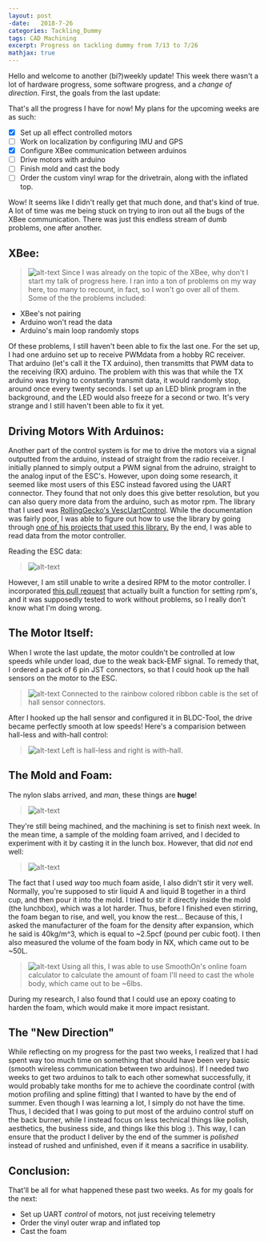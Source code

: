 ```yaml
---
layout: post
-date:   2018-7-26
categories: Tackling_Dummy
tags: CAD Machining
excerpt: Progress on tackling dummy from 7/13 to 7/26
mathjax: true
---
```


Hello and welcome to another (bi?)weekly update! This week there wasn't a lot of hardware progress, some software progress, and a _change of direction_. First, the goals from the last update:

That's all the progress I have for now! My plans for the upcoming weeks are as such:
- [x] Set up all effect controlled motors
- [ ] Work on localization by configuring IMU and GPS
- [x] Configure XBee communication between arduinos
- [ ] Drive motors with arduino
- [ ] Finish mold and cast the body
- [ ] Order the custom vinyl wrap for the drivetrain, along with the inflated top.

Wow! It seems like I didn't really get that much done, and that's kind of true. A lot of time was me being stuck on trying to iron out all the bugs of the XBee communication. There was just this endless stream of dumb problems, one after another. 

## XBee:

>![alt-text](https://lh3.googleusercontent.com/Y-uDplOldSQcQDKdIJa_SuVr76OEyL25892dos60N4vnU1XaQUbu9_w2ZCVO_dOxvyRKZwWUtr0buluORhaqanQcO8sOHXP4svGyEtKaAQpvtvEF9lNU892KQ6xDKzmKRCsLL97Et1zh2jTwxGGYzmVdJOzUn9oysLEkGi2Mulu9yk2oB3YuQXc3u3b3h0Ytfdud_7vSnVjSSUdLZz1XsRL19ywzUUcLfZeApgRyenkxKD-jPgurkcWIriwqkwDouYgiFf2rsz7tAq8bGuR2zBJ0aUpPo-aa56ryWohF7q3bVZGj51k0seBUJ8FlP91ipOYXu6RzH1-RUK84iPvKlEwQEyg3s1RT49hbfovnC_g7GhXRZ3BtvPlZnNICzd2Ds6YC5zwzPVkCQVsK6WR3zwySnx2sE4eOHzhe9gG6NLGjTXa7Y1hC8idTN1jEH_xmg3eXm-bqrqGqGMPRs7P1hHpWV_t3mDRLRyBG-drK2LAX9nwb4ljNVTvhh42mmKvm3SEi9UToVJuSwJHC1MGCrJ6Ac5XfdWgc_5cuC9oP3HmjrLbbfPM-d58xD_YQnK57Qtt5DIyy6nb0MxP_fohR9yfYE8kX6wDYQ0UniZw=w1286-h964-no)
Since I was already on the topic of the XBee, why don't I start my talk of progress here. I ran into a ton of problems on my way here, too many to recount, in fact, so I won't go over all of them. Some of the the problems included:


- XBee's not pairing
- Arduino won't read the data
- Arduino's main loop randomly stops

Of these problems, I still haven't been able to fix the last one. For the set up, I had one arduino set up to receive PWMdata from a hobby RC receiver. That arduino (let's call it the TX arduino), then transmitts that PWM data to the receiving (RX) arduino. The problem with this was that while the TX arduino was trying to constantly transmit data, it would randomly stop, around once every twenty seconds. I set up an LED blink program in the background, and the LED would also freeze for a second or two. It's very strange and I still haven't been able to fix it yet.

## Driving Motors With Arduinos:
Another part of the control system is for me to drive the motors via a signal outputted from the arduino, instead of straight from the radio receiver. I initially planned to simply output a PWM signal from the adruino, straight to the analog input of the ESC's. However, upon doing some research, it seemed like most users of this ESC instead favored using the UART connector. They found that not only does this give better resolution, but you can also query more data from the arduino, such as motor rpm. The library that I used was [RollingGecko's VescUartControl](https://github.com/RollingGecko/VescUartControl). While the documentation  was fairly poor, I was able to figure out how to use the library by going through [one of his projects that used this library.](https://github.com/RollingGecko/ArduBoardControler) By the end, I was able to read data from the motor controller.

Reading the ESC data:
>![alt-text](https://thumbs.gfycat.com/SatisfiedAbsoluteItalianbrownbear-size_restricted.gif)

 However, I am still unable to write a desired RPM to the motor controller. I incorporated [this pull request](https://github.com/RollingGecko/VescUartControl/pull/9) that actually built a function for setting rpm's, and it was supposedly tested to work without problems, so I really don't know what I'm doing wrong. 

## The Motor Itself:
When I wrote the last update, the motor couldn't be controlled at low speeds while under load, due to the weak back-EMF signal. To remedy that, I ordered a pack of 6 pin JST connectors, so that I could hook up the hall sensors on the motor to the ESC.
>![alt-text](https://image.ibb.co/g4v5W8/We_Chat_Image_20180726170916.jpg)
Connected to the rainbow colored ribbon cable is the set of hall sensor connectors.

After I hooked up the hall sensor and configured it in BLDC-Tool, the drive became perfectly smooth at low speeds! Here's a comparision between hall-less and with-hall control:
>![alt-text](https://cdn.discordapp.com/attachments/371419363728687107/468616574710972419/unknown.png)
Left is hall-less and right is with-hall. 

## The Mold and Foam:
The nylon slabs arrived, and *man*, these things are **huge**!
>![alt-text](https://lh3.googleusercontent.com/s5dAbYM00rLgvkpFIRwWHdKW6VkMk7w7j_cvXn_6hV1N2JmbhcsLlUig2gBDvQokg1otgKInWZSUZKABRhQ2GreeEbMzGWvtL8kdesb1B05Li6Ef5e93htHusLM3IvfH4YV5-5gIzbTb50p4EXpIeyrM1YAtxT0oCdwlfCy7cM0zFHNL5DuYsjqd3OI0YjlWjcSirVWpcgPd3WZZ9Oxhu-qeox6-bEUABkCv08JRlliadO64Kv0zkQ1xFn7tUWdcuTflhcwbI-kD_zdstZpTh4oLmaN8nxBgccCZkYvW4ZReIqhrvGhJKRASuHTKOjAhZc3ktJTQrwdQRMarihTXiCTHyQhOdndfs_ElpU6DinKeyjCthzI-w9WJd5gOt1UdL4vUT7LFgQ90rfJN6aC_XafOlMzHunkwzvRRwv2YH-OV_iu_7OCgQk1u7jYlwYm3Gjyq2c0oqXv290VCi1sYHB_gatEw0Wp8zwapAhEuqSLIN74zSoQKmSJ4T3lXI7gKFz8s640NqpTDlWqHHC78GBT1tbGaIw9kM1LSSe_joDUhrMHXd9bFFG7UVAeMFIdXd2zQzxDKPHBgYKxhAq1lejuP0BIt88LHLHOtybM=w1287-h965-no)

They're still being machined, and the machining is set to finish next week. In the mean time, a sample of the molding foam arrived, and I decided to experiment with it by casting it in the lunch box. However, that did *not* end well:
>![alt-text](https://preview.ibb.co/hKuojT/We_Chat_Image_20180726173022.jpg)

The fact that I used *way* too much foam aside, I also didn't stir it very well. Normally, you're supposed to stir liquid A and liquid B together in a third cup, and then pour it into the mold. I tried to stir it directly inside the mold (the lunchbox), which was a lot harder. Thus, before I finished even stirring, the foam began to rise, and well, you know the rest... Because of this, I asked the manufacturer of the foam for the density after expansion, which he said is 40kg/m^3, which is equal to ~2.5pcf (pound per cubic foot). I then also measured the volume of the foam body in NX, which came out to be ~50L. 
>![alt-text](https://i.imgur.com/fvpr7J6.png)
Using all this, I was able to use SmoothOn's online foam calculator to calculate the amount of foam I'll need to cast the whole body, which came out to be ~6lbs. 

During my research, I also found that I could use an epoxy coating to harden the foam, which would make it more impact resistant.

## The "New Direction"
While reflecting on my progress for the past two weeks, I realized that I had spent way too much time on something that should have been very basic (smooth wireless communication between two arduinos). If I needed two weeks to get two arduinos to talk to each other somewhat successfully, it would probably take months for me to achieve the coordinate control (with motion profiling and spline fitting) that I wanted to have by the end of summer. Even though I was learning a lot, I simply do not have the time. Thus, I decided that I was going to put most of the arduino control stuff on the back burner, while I instead focus on less technical things like polish, aesthetics, the business side, and things like this blog :). This way, I can ensure that the product I deliver by the end of the summer is *polished* instead of rushed and unfinished, even if it means a sacrifice in usability.

## Conclusion:
That'll be all for what happened these past two weeks. As for my goals for the next:
- Set up UART *control* of motors, not just receiving telemetry
- Order the vinyl outer wrap and inflated top
- Cast the foam